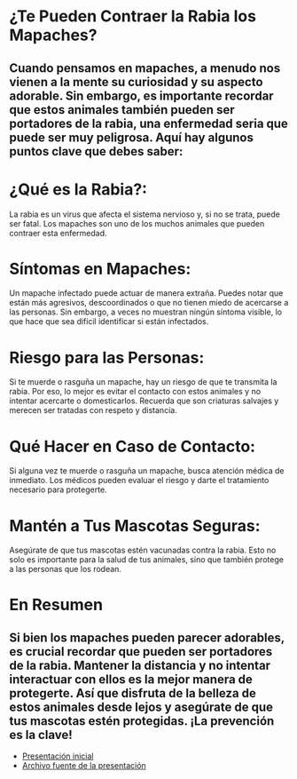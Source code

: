 
# ¿Te Pueden Contraer la Rabia los Mapaches?
## Cuando pensamos en mapaches, a menudo nos vienen a la mente su curiosidad y su aspecto adorable. Sin embargo, es importante recordar que estos animales también pueden ser portadores de la rabia, una enfermedad seria que puede ser muy peligrosa. Aquí hay algunos puntos clave que debes saber:

# ¿Qué es la Rabia?: 
La rabia es un virus que afecta el sistema nervioso y, si no se trata, puede ser fatal. Los mapaches son uno de los muchos animales que pueden contraer esta enfermedad.

# Síntomas en Mapaches: 
Un mapache infectado puede actuar de manera extraña. Puedes notar que están más agresivos, descoordinados o que no tienen miedo de acercarse a las personas. Sin embargo, a veces no muestran ningún síntoma visible, lo que hace que sea difícil identificar si están infectados.

# Riesgo para las Personas: 
Si te muerde o rasguña un mapache, hay un riesgo de que te transmita la rabia. Por eso, lo mejor es evitar el contacto con estos animales y no intentar acercarte o domesticarlos. Recuerda que son criaturas salvajes y merecen ser tratadas con respeto y distancia.

# Qué Hacer en Caso de Contacto: 
Si alguna vez te muerde o rasguña un mapache, busca atención médica de inmediato. Los médicos pueden evaluar el riesgo y darte el tratamiento necesario para protegerte.

# Mantén a Tus Mascotas Seguras: 
Asegúrate de que tus mascotas estén vacunadas contra la rabia. Esto no solo es importante para la salud de tus animales, sino que también protege a las personas que los rodean.

# En Resumen
## Si bien los mapaches pueden parecer adorables, es crucial recordar que pueden ser portadores de la rabia. Mantener la distancia y no intentar interactuar con ellos es la mejor manera de protegerte. Así que disfruta de la belleza de estos animales desde lejos y asegúrate de que tus mascotas estén protegidas. ¡La prevención es la clave!





* [Presentación inicial](https://hackmd.io/@ichigar/H1R-hN7TR)
* [Archivo fuente de la presentación](recursos/ut1/archivo_fuente_presentacion_inicial.md)
